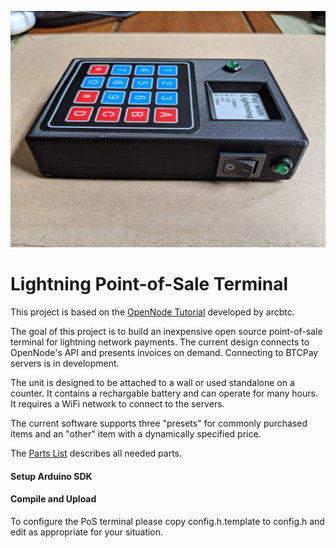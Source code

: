 ![Lightning PoS](lightning-pos.jpg)

Lightning Point-of-Sale Terminal
================================================================

This project is based on the
[OpenNode Tutorial](https://github.com/arcbtc/bitcoin2019conf)
developed by arcbtc.

The goal of this project is to build an inexpensive open source
point-of-sale terminal for lightning network payments.  The current
design connects to OpenNode's API and presents invoices on demand.
Connecting to BTCPay servers is in development.

The unit is designed to be attached to a wall or used standalone on a
counter.  It contains a rechargable battery and can operate for many
hours.  It requires a WiFi network to connect to the servers.

The current software supports three "presets" for commonly purchased
items and an "other" item with a dynamically specified price.

The [Parts List](parts-list.md) describes all needed parts.

#### Setup Arduino SDK

#### Compile and Upload

To configure the PoS terminal please copy config.h.template to
config.h and edit as appropriate for your situation.
